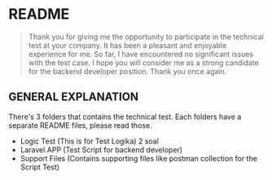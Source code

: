 # README
> Thank you for giving me the opportunity to participate in the technical test at your company. It has been a pleasant and enjoyable experience for me.
> So far, I have encountered no significant issues with the test case. I hope you will consider me as a strong candidate for the backend developer position. Thank you once again.

## GENERAL EXPLANATION
There's 3 folders that contains the technical test. Each folders have a separate README files, please read those. 
- Logic Test (This is for Test Logika) 2 soal
- Laravel APP (Test Script for backend developer)
- Support Files (Contains supporting files like postman collection for the Script Test)
